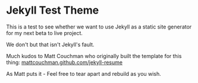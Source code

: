 # Jekyll Test Theme

This is a test to see whether we want to use Jekyll as a static site generator for my next beta to live project.

We don't but that isn't Jekyll's fault.

Much kudos to Matt Couchman who originally built the template for this thing: [mattcouchman.github.com/jekyll-resume](http://mattcouchman.github.com/jekyll-resume)

As Matt puts it - Feel free to tear apart and rebuild as you wish.
